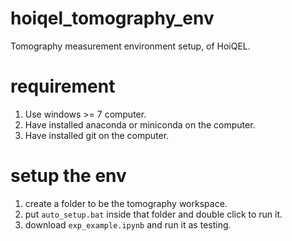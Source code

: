 # hoiqel_tomography_env
Tomography measurement environment setup, of HoiQEL.

# requirement
1. Use windows >= 7 computer.
2. Have installed anaconda or miniconda on the computer.
3. Have installed git on the computer.

# setup the env
1. create a folder to be the tomography workspace.
2. put `auto_setup.bat` inside that folder and double click to run it.
3. download `exp_example.ipynb` and run it as testing.
